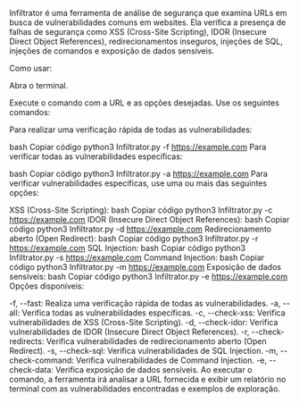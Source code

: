 Infiltrator é uma ferramenta de análise de segurança que examina URLs em busca de vulnerabilidades comuns em websites. Ela verifica a presença de falhas de segurança como XSS (Cross-Site Scripting), IDOR (Insecure Direct Object References), redirecionamentos inseguros, injeções de SQL, injeções de comandos e exposição de dados sensíveis.

Como usar:

Abra o terminal.

Execute o comando com a URL e as opções desejadas. Use os seguintes comandos:

Para realizar uma verificação rápida de todas as vulnerabilidades:

bash
Copiar código
python3 Infiltrator.py -f https://example.com
Para verificar todas as vulnerabilidades específicas:

bash
Copiar código
python3 Infiltrator.py -a https://example.com
Para verificar vulnerabilidades específicas, use uma ou mais das seguintes opções:

XSS (Cross-Site Scripting):
bash
Copiar código
python3 Infiltrator.py -c https://example.com
IDOR (Insecure Direct Object References):
bash
Copiar código
python3 Infiltrator.py -d https://example.com
Redirecionamento aberto (Open Redirect):
bash
Copiar código
python3 Infiltrator.py -r https://example.com
SQL Injection:
bash
Copiar código
python3 Infiltrator.py -s https://example.com
Command Injection:
bash
Copiar código
python3 Infiltrator.py -m https://example.com
Exposição de dados sensíveis:
bash
Copiar código
python3 Infiltrator.py -e https://example.com
Opções disponíveis:

-f, --fast: Realiza uma verificação rápida de todas as vulnerabilidades.
-a, --all: Verifica todas as vulnerabilidades específicas.
-c, --check-xss: Verifica vulnerabilidades de XSS (Cross-Site Scripting).
-d, --check-idor: Verifica vulnerabilidades de IDOR (Insecure Direct Object References).
-r, --check-redirects: Verifica vulnerabilidades de redirecionamento aberto (Open Redirect).
-s, --check-sql: Verifica vulnerabilidades de SQL Injection.
-m, --check-command: Verifica vulnerabilidades de Command Injection.
-e, --check-data: Verifica exposição de dados sensíveis.
Ao executar o comando, a ferramenta irá analisar a URL fornecida e exibir um relatório no terminal com as vulnerabilidades encontradas e exemplos de exploração.
